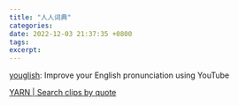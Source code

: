 ```yaml
---
title: "人人词典"
categories: 
date: 2022-12-03 21:37:35 +0800
tags: 
excerpt: 
---
```





[youglish](https://youglish.com/): Improve your English pronunciation using YouTube

[YARN | Search clips by quote](https://getyarn.io/)








